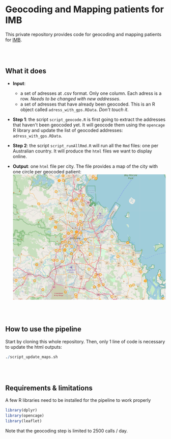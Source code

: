 # Geocoding and Mapping patients for IMB

This private repository provides code for geocoding and mapping patients for [IMB](https://imb.uq.edu.au).

<br><br>
## What it does
- **Input**:  
  - a set of adresses at .csv format. Only one column. Each adress is a row. *Needs to be changed with new addresses*.
  - a set of adresses that have already been geocoded. This is an R object called `adress_with_gps.RData`. *Don't touch it*.

- **Step 1**: the script `script_geocode.R` is first going to extract the addresses that haven't been geocoded yet. It will geocode them using the `opencage` R library and update the list of geocoded addresses: `adress_with_gps.RData`.

- **Step 2**: the script `script_runAllRmd.R` will run all the `Rmd` files: one per Australian country. It will produce the `html` files we want to display online.

- **Output**: one `html` file per city. The file provides a map of the city with one circle per geocoded patient:
![map](img_map.png)

<br><br>
## How to use the pipeline
Start by cloning this whole repository. Then, only 1 line of code is necessary to update the html outputs:

```r
./script_update_maps.sh
```

<br><br>
## Requirements & limitations
A few R libraries need to be installed for the pipeline to work properly
```r
library(dplyr)
library(opencage)
library(leaflet)
```
Note that the geocoding step is limited to 2500 calls / day.
